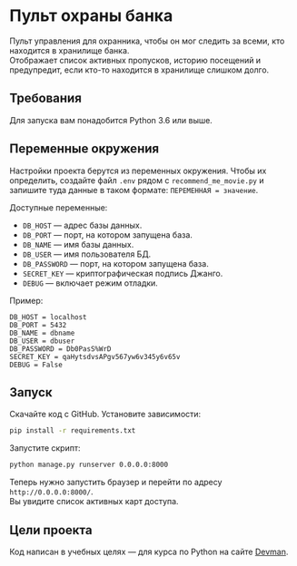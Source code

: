 # Пульт охраны банка

Пульт управления для охранника, чтобы он мог следить за всеми, кто находится в хранилище банка.  
Отображает список активных пропусков, историю посещений и предупредит, если кто-то находится в хранилище слишком долго.

## Требования

Для запуска вам понадобится Python 3.6 или выше.


## Переменные окружения

Настройки проекта берутся из переменных окружения. Чтобы их определить, создайте файл `.env` рядом с `recommend_me_movie.py` и запишите туда данные в таком формате: `ПЕРЕМЕННАЯ = значение`.

Доступные переменные:

- `DB_HOST` — адрес базы данных.
- `DB_PORT` — порт, на котором запущена база.
- `DB_NAME` — имя базы данных.
- `DB_USER` — имя пользователя БД.
- `DB_PASSWORD` — порт, на котором запущена база.
- `SECRET_KEY` — криптографическая подпись Джанго.
- `DEBUG` — включает режим отладки.

Пример:

```env
DB_HOST = localhost
DB_PORT = 5432
DB_NAME = dbname
DB_USER = dbuser
DB_PASSWORD = Db0PasS%WrD
SECRET_KEY = qaHytsdvsAPgv567yw6v345y6v65v
DEBUG = False
```


## Запуск

Скачайте код с GitHub. Установите зависимости:

```sh
pip install -r requirements.txt
```

Запустите скрипт:

```sh
python manage.py runserver 0.0.0.0:8000
```

Теперь нужно запустить браузер и перейти по адресу `http://0.0.0.0:8000/`.  
Вы увидите список активных карт доступа.


## Цели проекта

Код написан в учебных целях — для курса по Python на сайте [Devman](https://dvmn.org).
